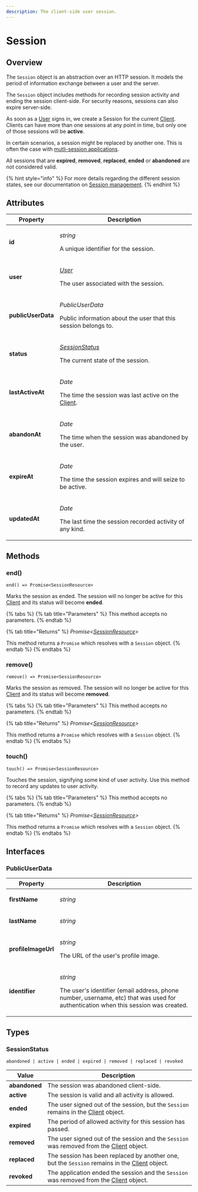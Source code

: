 ```yaml
---
description: The client-side user session.
---
```


# Session

## Overview

The `Session` object is an abstraction over an HTTP session. It models the period of information exchange between a user and the server.

The `Session` object includes methods for recording session activity and ending the session client-side. For security reasons, sessions can also expire server-side.&#x20;

As soon as a [User](user.md) signs in, we create a Session for the current [Client](client.md). Clients can have more than one sessions at any point in time, but only one of those sessions will be **active**.

In certain scenarios, a session might be replaced by another one. This is often the case with [mutli-session applications](../../popular-guides/popular-guides-multi-session-applications.md).

All sessions that are **expired**, **removed**, **replaced**, **ended** or **abandoned** are not considered valid.&#x20;

{% hint style="info" %}
For more details regarding the different session states, see our documentation on [Session management](../../main-concepts/session-management.md).
{% endhint %}

## Attributes

| Property           | Description                                                                                                                    |
| ------------------ | ------------------------------------------------------------------------------------------------------------------------------ |
| **id**             | <p><em>string</em></p><p>A unique identifier for the session.</p>                                                              |
| **user**           | <p><em></em><a href="user.md"><em>User</em></a><em></em></p><p>The user associated with the session.</p>                       |
| **publicUserData** | <p><em>PublicUserData</em></p><p>Public information about the user that this session belongs to.</p>                           |
| **status**         | <p><em></em><a href="session.md#sessionstatus"><em>SessionStatus</em></a><em></em></p><p>The current state of the session.</p> |
| **lastActiveAt**   | <p><em>Date</em></p><p>The time the session was last active on the <a href="client.md">Client</a>.</p>                         |
| **abandonAt**      | <p><em>Date</em></p><p>The time when the session was abandoned by the user.</p>                                                |
| **expireAt**       | <p><em>Date</em></p><p>The time the session expires and will seize to be active.</p>                                           |
| **updatedAt**      | <p><em>Date</em></p><p>The last time the session recorded activity of any kind.</p>                                            |

## Methods

### end()

`end() => Promise<SessionResource>`

Marks the session as ended. The session will no longer be active for this [Client](client.md) and its status will become **ended**.

{% tabs %}
{% tab title="Parameters" %}
This method accepts no parameters.
{% endtab %}

{% tab title="Returns" %}
_Promise<_[_SessionResource_](session.md)_>_

This method returns a `Promise` which resolves with a `Session` object.
{% endtab %}
{% endtabs %}

### remove()

`remove() => Promise<SessionResource>`

Marks the session as removed. The session will no longer be active for this [Client](client.md) and its status will become **removed**.

{% tabs %}
{% tab title="Parameters" %}
This method accepts no parameters.
{% endtab %}

{% tab title="Returns" %}
_Promise<_[_SessionResource_](session.md)_>_

This method returns a `Promise` which resolves with a `Session` object.
{% endtab %}
{% endtabs %}

### touch()

`touch() => Promise<SessionResource>`

Touches the session, signifying some kind of user activity. Use this method to record any updates to user activity.

{% tabs %}
{% tab title="Parameters" %}
This method accepts no parameters.
{% endtab %}

{% tab title="Returns" %}
_Promise<_[_SessionResource_](session.md)_>_

This method returns a `Promise` which resolves with a `Session` object.
{% endtab %}
{% endtabs %}

## Interfaces

### PublicUserData

| Property            | Description                                                                                                                                                                                                                 |
| ------------------- | --------------------------------------------------------------------------------------------------------------------------------------------------------------------------------------------------------------------------- |
| **firstName**       | <p><em>string | null</em></p><p>The user's first name. This attribute will only be populated if name is enabled in <a href="../../popular-guides/setup-your-application.md#personal-information">instance settings</a>.</p> |
| **lastName**        | <p><em>string | null</em></p><p>The user's last name. This attribute will only be populated if name is enabled in <a href="../../popular-guides/setup-your-application.md#personal-information">instance settings</a>.</p>  |
| **profileImageUrl** | <p><em>string</em></p><p>The URL of the user's profile image.</p>                                                                                                                                                           |
| **identifier**      | <p><em>string</em></p><p>The user's identifier (email address, phone number, username, etc) that was used for authentication when this session was created.</p>                                                             |

## Types

### SessionStatus

`abandoned | active | ended | expired | removed | replaced | revoked`

| Value         | Description                                                                                                |
| ------------- | ---------------------------------------------------------------------------------------------------------- |
| **abandoned** | The session was abandoned client-side.                                                                     |
| **active**    | The session is valid and all activity is allowed.                                                          |
| **ended**     | The user signed out of the session, but the `Session` remains in the [Client](client.md) object.           |
| **expired**   | The period of allowed activity for this session has passed.                                                |
| **removed**   | The user signed out of the session and the `Session` was removed from the [Client](client.md) object.      |
| **replaced**  | The session has been replaced by another one, but the `Session` remains in the [Client](client.md) object. |
| **revoked**   | The application ended the session and the `Session` was removed from the [Client](client.md) object.       |
